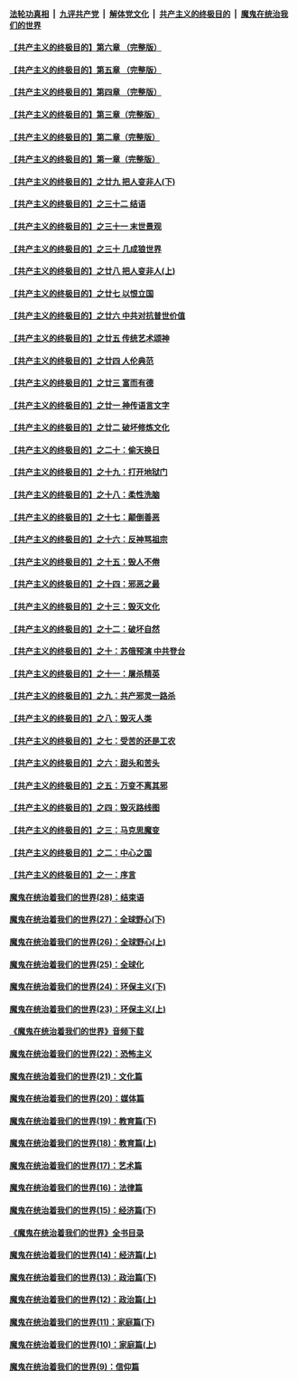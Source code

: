 

####  [法轮功真相](../../../../basic/blob/master/README.md?t=06261631) &nbsp;|&nbsp; [九评共产党](../../../../9ping.md/blob/master/README.md?t=06261631) &nbsp;|&nbsp; [解体党文化](../../../../jtdwh.md/blob/master/README.md?t=06261631)  &nbsp;|&nbsp; [共产主义的终极目的](../../../../gczydzjmd.md/blob/master/README.md?t=06261631) &nbsp;|&nbsp; [魔鬼在统治我们的世界](../../../../mgztzwmdsj.md/blob/master/README.md?t=06261631) 

#### [【共产主义的终极目的】第六章 （完整版）](../pages/nsc422/n11428913.md?t=06261631) 

#### [【共产主义的终极目的】第五章 （完整版）](../pages/nsc422/n11428912.md?t=06261631) 

#### [【共产主义的终极目的】第四章 （完整版）](../pages/nsc422/n11428907.md?t=06261631) 

#### [【共产主义的终极目的】第三章（完整版）](../pages/nsc422/n11428848.md?t=06261631) 

#### [【共产主义的终极目的】第二章（完整版）](../pages/nsc422/n11428831.md?t=06261631) 

#### [【共产主义的终极目的】第一章（完整版）](../pages/nsc422/n11417651.md?t=06261631) 

#### [【共产主义的终极目的】之廿九 把人变非人(下)](../pages/nsc422/n11344140.md?t=06261631) 

#### [【共产主义的终极目的】之三十二 结语](../pages/nsc422/n11360535.md?t=06261631) 

#### [【共产主义的终极目的】之三十一 末世景观](../pages/nsc422/n11351129.md?t=06261631) 

#### [【共产主义的终极目的】之三十 几成狼世界](../pages/nsc422/n11348280.md?t=06261631) 

#### [【共产主义的终极目的】之廿八 把人变非人(上)](../pages/nsc422/n11340492.md?t=06261631) 

#### [【共产主义的终极目的】之廿七 以恨立国](../pages/nsc422/n11336944.md?t=06261631) 

#### [【共产主义的终极目的】之廿六 中共对抗普世价值](../pages/nsc422/n11324785.md?t=06261631) 

#### [【共产主义的终极目的】之廿五 传统艺术颂神](../pages/nsc422/n11296396.md?t=06261631) 

#### [【共产主义的终极目的】之廿四 人伦典范](../pages/nsc422/n11296397.md?t=06261631) 

#### [【共产主义的终极目的】之廿三 富而有德](../pages/nsc422/n11283598.md?t=06261631) 

#### [【共产主义的终极目的】之廿一 神传语言文字](../pages/nsc422/n11263265.md?t=06261631) 

#### [【共产主义的终极目的】之廿二 破坏修炼文化](../pages/nsc422/n11245728.md?t=06261631) 

#### [【共产主义的终极目的】之二十：偷天换日](../pages/nsc422/n11238846.md?t=06261631) 

#### [【共产主义的终极目的】之十九：打开地狱门](../pages/nsc422/n11206376.md?t=06261631) 

#### [【共产主义的终极目的】之十八：柔性洗脑](../pages/nsc422/n11199994.md?t=06261631) 

#### [【共产主义的终极目的】之十七：颠倒善恶](../pages/nsc422/n11179782.md?t=06261631) 

#### [【共产主义的终极目的】之十六：反神骂祖宗](../pages/nsc422/n11166798.md?t=06261631) 

#### [【共产主义的终极目的】之十五：毁人不倦](../pages/nsc422/n11166792.md?t=06261631) 

#### [【共产主义的终极目的】之十四：邪恶之最](../pages/nsc422/n11150249.md?t=06261631) 

#### [【共产主义的终极目的】之十三：毁灭文化](../pages/nsc422/n11135227.md?t=06261631) 

#### [【共产主义的终极目的】之十二：破坏自然](../pages/nsc422/n11135214.md?t=06261631) 

#### [【共产主义的终极目的】之十：苏俄预演 中共登台](../pages/nsc422/n11118424.md?t=06261631) 

#### [【共产主义的终极目的】之十一：屠杀精英](../pages/nsc422/n11118442.md?t=06261631) 

#### [【共产主义的终极目的】之九：共产邪灵一路杀](../pages/nsc422/n11114139.md?t=06261631) 

#### [【共产主义的终极目的】之八：毁灭人类](../pages/nsc422/n11108503.md?t=06261631) 

#### [【共产主义的终极目的】之七：受苦的还是工农](../pages/nsc422/n11101809.md?t=06261631) 

#### [【共产主义的终极目的】之六：甜头和苦头](../pages/nsc422/n11096971.md?t=06261631) 

#### [【共产主义的终极目的】之五：万变不离其邪](../pages/nsc422/n11091285.md?t=06261631) 

#### [【共产主义的终极目的】之四：毁灭路线图](../pages/nsc422/n11086284.md?t=06261631) 

#### [【共产主义的终极目的】之三：马克思魔变](../pages/nsc422/n11061941.md?t=06261631) 

#### [【共产主义的终极目的】之二：中心之国](../pages/nsc422/n11047728.md?t=06261631) 

#### [【共产主义的终极目的】之一：序言](../pages/nsc422/n11086077.md?t=06261631) 

#### [魔鬼在统治着我们的世界(28)：结束语](../pages/nsc422/n10936246.md?t=06261631) 

#### [魔鬼在统治着我们的世界(27)：全球野心(下)](../pages/nsc422/n10928319.md?t=06261631) 

#### [魔鬼在统治着我们的世界(26)：全球野心(上)](../pages/nsc422/n10900318.md?t=06261631) 

#### [魔鬼在统治着我们的世界(25)：全球化](../pages/nsc422/n10788205.md?t=06261631) 

#### [魔鬼在统治着我们的世界(24)：环保主义(下)](../pages/nsc422/n10695307.md?t=06261631) 

#### [魔鬼在统治着我们的世界(23)：环保主义(上)](../pages/nsc422/n10688613.md?t=06261631) 

#### [《魔鬼在统治着我们的世界》音频下载](../pages/nsc422/n10635553.md?t=06261631) 

#### [魔鬼在统治着我们的世界(22)：恐怖主义](../pages/nsc422/n10614727.md?t=06261631) 

#### [魔鬼在统治着我们的世界(21)：文化篇](../pages/nsc422/n10597706.md?t=06261631) 

#### [魔鬼在统治着我们的世界(20)：媒体篇](../pages/nsc422/n10586579.md?t=06261631) 

#### [魔鬼在统治着我们的世界(19)：教育篇(下)](../pages/nsc422/n10564808.md?t=06261631) 

#### [魔鬼在统治着我们的世界(18)：教育篇(上)](../pages/nsc422/n10526970.md?t=06261631) 

#### [魔鬼在统治着我们的世界(17)：艺术篇](../pages/nsc422/n10499093.md?t=06261631) 

#### [魔鬼在统治着我们的世界(16)：法律篇](../pages/nsc422/n10485969.md?t=06261631) 

#### [魔鬼在统治着我们的世界(15)：经济篇(下)](../pages/nsc422/n10469975.md?t=06261631) 

#### [《魔鬼在统治着我们的世界》全书目录](../pages/nsc422/n10464261.md?t=06261631) 

#### [魔鬼在统治着我们的世界(14)：经济篇(上)](../pages/nsc422/n10457370.md?t=06261631) 

#### [魔鬼在统治着我们的世界(13)：政治篇(下)](../pages/nsc422/n10448270.md?t=06261631) 

#### [魔鬼在统治着我们的世界(12)：政治篇(上)](../pages/nsc422/n10444576.md?t=06261631) 

#### [魔鬼在统治着我们的世界(11)：家庭篇(下)](../pages/nsc422/n10440961.md?t=06261631) 

#### [魔鬼在统治着我们的世界(10)：家庭篇(上)](../pages/nsc422/n10435448.md?t=06261631) 

#### [魔鬼在统治着我们的世界(9)：信仰篇](../pages/nsc422/n10432159.md?t=06261631) 

